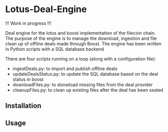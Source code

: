 # Lotus-Deal-Engine

!!! Work in progress !!!

Deal engine for the lotus and boost implementation of the filecoin chain.
The purpose of the engine is to manage the download, ingestion and file clean up of offline deals made through Boost.
The engine has been written in Python scripts with a SQL database backend

There are four scripts running on a loop (along with a configuration file):
- ingestDeals.py: to import and publish offline deals
- updateDealsStatus.py: to update the SQL database based on the deal status in boost
- downloadFiles.py: to donwload missing files from the deal provider
- cleanupFiles.py: to clean up existing files after the deal has been sealed

## Installation

## Usage
